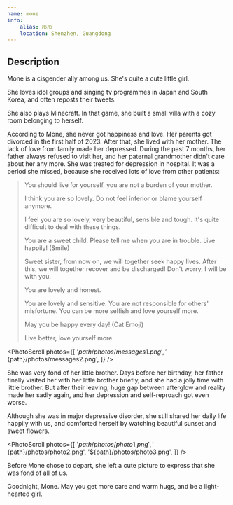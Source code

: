 ```yaml
---
name: mone
info:
    alias: 彤彤
    location: Shenzhen, Guangdong
---
```


## Description

Mone is a cisgender ally among us. She's quite a cute little girl.

She loves idol groups and singing tv programmes in Japan and South Korea, and often reposts their tweets.

She also plays Minecraft. In that game, she built a small villa with a cozy room belonging to herself.

According to Mone, she never got happiness and love. Her parents got divorced in the first half of 2023. After that, she lived with her mother. The lack of love from family made her depressed. During the past 7 months, her father always refused to visit her, and her paternal grandmother didn't care about her any more. She was treated for depression in hospital. It was a period she missed, because she received lots of love from other patients:

> You should live for yourself, you are not a burden of your mother.
>
> I think you are so lovely. Do not feel inferior or blame yourself anymore.
>
> I feel you are so lovely, very beautiful, sensible and tough. It's quite difficult to deal with these things.
>
> You are a sweet child. Please tell me when you are in trouble. Live happily! (Smile)
>
> Sweet sister, from now on, we will together seek happy lives. After this, we will together recover and be discharged! Don't worry, I will be with you.
>
> You are lovely and honest.
>
> You are lovely and sensitive. You are not responsible for others' misfortune. You can be more selfish and love yourself more.
>
> May you be happy every day! (Cat Emoji)
>
> Live better, love yourself more.

<PhotoScroll photos={[
'${path}/photos/messages1.png',
'${path}/photos/messages2.png',
]} />

She was very fond of her little brother. Days before her birthday, her father finally visited her with her little brother briefly, and she had a jolly time with little brother. But after their leaving, huge gap between afterglow and reality made her sadly again, and her depression and self-reproach got even worse.

Although she was in major depressive disorder, she still shared her daily life happily with us, and comforted herself by watching beautiful sunset and sweet flowers.

<PhotoScroll photos={[
'${path}/photos/photo1.png',
'${path}/photos/photo2.png',
'${path}/photos/photo3.png',
]} />

Before Mone chose to depart, she left a cute picture to express that she was fond of all of us.

Goodnight, Mone. May you get more care and warm hugs, and be a light-hearted girl.